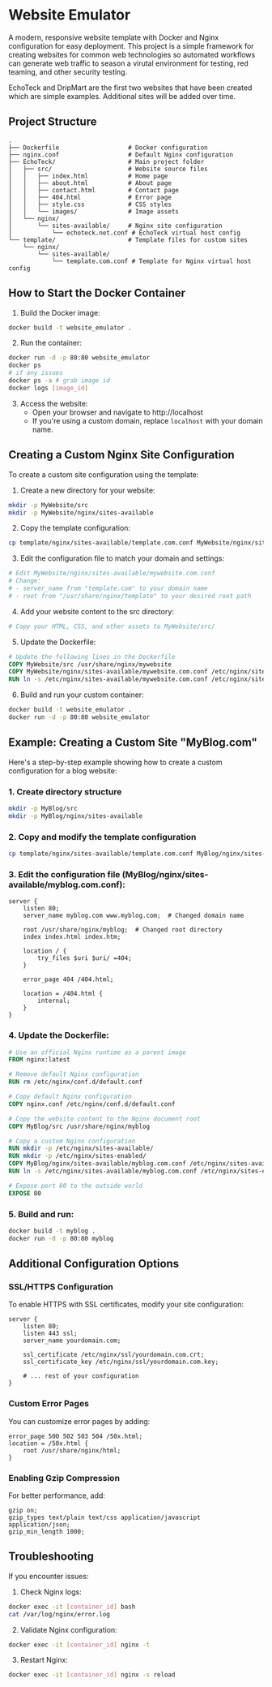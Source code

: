 # Website Emulator

A modern, responsive website template with Docker and Nginx configuration for easy deployment. This project is a simple framework for creating websites for common web technologies so automated workflows can generate web traffic to season a virutal environment for testing, red teaming, and other security testing.

EchoTeck and DripMart are the first two websites that have been created which are simple examples. Additional sites will be added over time. 

## Project Structure

```
.
├── Dockerfile                   # Docker configuration
├── nginx.conf                   # Default Nginx configuration
├── EchoTeck/                    # Main project folder
│   ├── src/                     # Website source files
│   │   ├── index.html           # Home page
│   │   ├── about.html           # About page
│   │   ├── contact.html         # Contact page
│   │   ├── 404.html             # Error page
│   │   ├── style.css            # CSS styles
│   │   └── images/              # Image assets
│   └── nginx/                   
│       └── sites-available/     # Nginx site configuration
│           └── echoteck.net.conf # EchoTeck virtual host config
└── template/                    # Template files for custom sites
    └── nginx/                   
        └── sites-available/     
            └── template.com.conf # Template for Nginx virtual host config
```

## How to Start the Docker Container

1. Build the Docker image:
```bash
docker build -t website_emulator .
```

2. Run the container:
```bash
docker run -d -p 80:80 website_emulator
docker ps
# if any issues
docker ps -a # grab image id
docker logs [image_id]
```

3. Access the website:
   - Open your browser and navigate to http://localhost
   - If you're using a custom domain, replace `localhost` with your domain name.

## Creating a Custom Nginx Site Configuration

To create a custom site configuration using the template:

1. Create a new directory for your website:
```bash
mkdir -p MyWebsite/src
mkdir -p MyWebsite/nginx/sites-available
```

2. Copy the template configuration:
```bash
cp template/nginx/sites-available/template.com.conf MyWebsite/nginx/sites-available/mywebsite.com.conf
```

3. Edit the configuration file to match your domain and settings:
```bash
# Edit MyWebsite/nginx/sites-available/mywebsite.com.conf
# Change:
# - server_name from "template.com" to your domain name
# - root from "/usr/share/nginx/template" to your desired root path
```

4. Add your website content to the src directory:
```bash
# Copy your HTML, CSS, and other assets to MyWebsite/src/
```

5. Update the Dockerfile:
```dockerfile
# Update the following lines in the Dockerfile
COPY MyWebsite/src /usr/share/nginx/mywebsite
COPY MyWebsite/nginx/sites-available/mywebsite.com.conf /etc/nginx/sites-available/mywebsite.com.conf
RUN ln -s /etc/nginx/sites-available/mywebsite.com.conf /etc/nginx/sites-enabled/
```

6. Build and run your custom container:
```bash
docker build -t website_emulator .
docker run -d -p 80:80 website_emulator
```

## Example: Creating a Custom Site "MyBlog.com"

Here's a step-by-step example showing how to create a custom configuration for a blog website:

### 1. Create directory structure
```bash
mkdir -p MyBlog/src
mkdir -p MyBlog/nginx/sites-available
```

### 2. Copy and modify the template configuration
```bash
cp template/nginx/sites-available/template.com.conf MyBlog/nginx/sites-available/myblog.com.conf
```

### 3. Edit the configuration file (MyBlog/nginx/sites-available/myblog.com.conf):
```
server {
    listen 80;
    server_name myblog.com www.myblog.com;  # Changed domain name

    root /usr/share/nginx/myblog;  # Changed root directory
    index index.html index.htm;

    location / {
        try_files $uri $uri/ =404;
    }

    error_page 404 /404.html;

    location = /404.html {
        internal;
    }
}
```

### 4. Update the Dockerfile:
```dockerfile
# Use an official Nginx runtime as a parent image
FROM nginx:latest

# Remove default Nginx configuration
RUN rm /etc/nginx/conf.d/default.conf

# Copy default Nginx configuration
COPY nginx.conf /etc/nginx/conf.d/default.conf

# Copy the website content to the Nginx document root
COPY MyBlog/src /usr/share/nginx/myblog

# Copy a custom Nginx configuration
RUN mkdir -p /etc/nginx/sites-available/
RUN mkdir -p /etc/nginx/sites-enabled/
COPY MyBlog/nginx/sites-available/myblog.com.conf /etc/nginx/sites-available/myblog.com.conf
RUN ln -s /etc/nginx/sites-available/myblog.com.conf /etc/nginx/sites-enabled/

# Expose port 80 to the outside world
EXPOSE 80
```

### 5. Build and run:
```bash
docker build -t myblog .
docker run -d -p 80:80 myblog
```

## Additional Configuration Options

### SSL/HTTPS Configuration

To enable HTTPS with SSL certificates, modify your site configuration:

```
server {
    listen 80;
    listen 443 ssl;
    server_name yourdomain.com;

    ssl_certificate /etc/nginx/ssl/yourdomain.com.crt;
    ssl_certificate_key /etc/nginx/ssl/yourdomain.com.key;
    
    # ... rest of your configuration
}
```

### Custom Error Pages

You can customize error pages by adding:

```
error_page 500 502 503 504 /50x.html;
location = /50x.html {
    root /usr/share/nginx/html;
}
```

### Enabling Gzip Compression

For better performance, add:

```
gzip on;
gzip_types text/plain text/css application/javascript application/json;
gzip_min_length 1000;
```

## Troubleshooting

If you encounter issues:

1. Check Nginx logs:
```bash
docker exec -it [container_id] bash
cat /var/log/nginx/error.log
```

2. Validate Nginx configuration:
```bash
docker exec -it [container_id] nginx -t
```

3. Restart Nginx:
```bash
docker exec -it [container_id] nginx -s reload
``` 